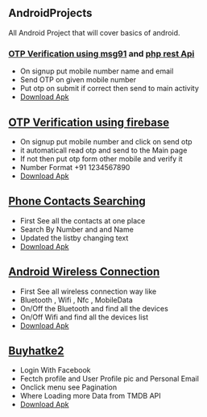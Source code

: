 ## AndroidProjects
All Android Project that will cover basics of android.

### [OTP Verification using msg91](Smsgateway) and [php rest Api](android_sms)
- On signup put mobile number name and email
- Send OTP on given mobile number
- Put otp on submit if correct then send to main activity
- [Download Apk](https://drive.google.com/open?id=0B6r8JHHtCwSaeExZY1FXaWR3NDA)

## [OTP Verification using firebase](MobileNumerAuth)
- On signup put mobile number and click on send otp
- it automaticall read otp and send to the Main page
- If not then put otp form other mobile and verify it
- Number Format +91 1234567890
- [Download Apk](https://drive.google.com/open?id=0B6r8JHHtCwSabHFSSEFpTTlXS3c)

## [Phone Contacts Searching](phonebook)
- First See all the contacts at one place
- Search By Number and and Name
- Updated the listby changing text
- [Download Apk](https://drive.google.com/open?id=0B6r8JHHtCwSaenVSek51Tk1hV0E)

## [Android Wireless Connection](AndroidWirelessConnection)
- First See all wireless connection way like 
- Bluetooth , Wifi , Nfc , MobileData 
- On/Off the Bluetooth and find all the devices 
- On/Off Wifi and find all the devices list
- [Download Apk](https://drive.google.com/open?id=0B6r8JHHtCwSacWc4dV9XV1VRVEE)

## [Buyhatke2](Buyhatke2)
- Login With Facebook 
- Fectch profile and User Profile pic and Personal Email
- Onclick menu see  Pagination 
- Where Loading more Data from TMDB API 
- [Download Apk](https://drive.google.com/open?id=0B6r8JHHtCwSac1JIOVFIZFZOR1E)








